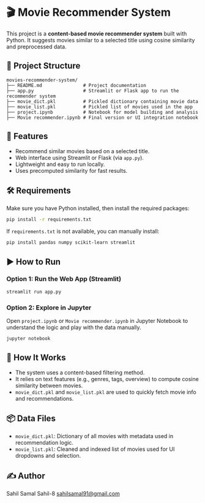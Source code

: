 # 🎬 Movie Recommender System

This project is a **content-based movie recommender system** built with Python. It suggests movies similar to a selected title using cosine similarity and preprocessed data.

## 📁 Project Structure

```
movies-recommender-system/
├── README.md               # Project documentation
├── app.py                  # Streamlit or Flask app to run the recommender system
├── movie_dict.pkl          # Pickled dictionary containing movie data
├── movie_list.pkl          # Pickled list of movies used in the app
├── project.ipynb           # Notebook for model building and analysis
├── Movie recommender.ipynb # Final version or UI integration notebook
```

## 🚀 Features

- Recommend similar movies based on a selected title.
- Web interface using Streamlit or Flask (via `app.py`).
- Lightweight and easy to run locally.
- Uses precomputed similarity for fast results.

## 🛠️ Requirements

Make sure you have Python installed, then install the required packages:

```bash
pip install -r requirements.txt
```

If `requirements.txt` is not available, you can manually install:

```bash
pip install pandas numpy scikit-learn streamlit
```

## ▶️ How to Run

### Option 1: Run the Web App (Streamlit)

```bash
streamlit run app.py
```

### Option 2: Explore in Jupyter

Open `project.ipynb` or `Movie recommender.ipynb` in Jupyter Notebook to understand the logic and play with the data manually.

```bash
jupyter notebook
```

## 🧠 How It Works

- The system uses a content-based filtering method.
- It relies on text features (e.g., genres, tags, overview) to compute cosine similarity between movies.
- `movie_dict.pkl` and `movie_list.pkl` are used to quickly fetch movie info and recommendations.

## 📦 Data Files

- `movie_dict.pkl`: Dictionary of all movies with metadata used in recommendation logic.
- `movie_list.pkl`: Cleaned and indexed list of movies used for UI dropdowns and selection.

## ✍️ Author
Sahil Samal
Sahil-8
sahilsamal91@gmail.com
